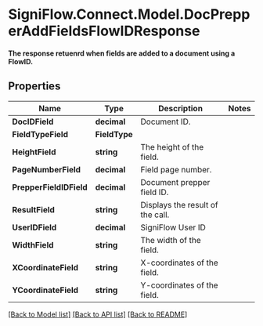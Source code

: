 # SigniFlow.Connect.Model.DocPrepperAddFieldsFlowIDResponse
#### The response retuenrd when fields are added to a document using a FlowID.

## Properties

Name | Type | Description | Notes
------------ | ------------- | ------------- | -------------
**DocIDField** | **decimal** | Document ID. | 
**FieldTypeField** | **FieldType** |  | 
**HeightField** | **string** | The height of the field. | 
**PageNumberField** | **decimal** | Field page number. | 
**PrepperFieldIDField** | **decimal** | Document prepper field ID. | 
**ResultField** | **string** | Displays the result of the call. | 
**UserIDField** | **decimal** | SigniFlow User ID | 
**WidthField** | **string** | The width of the field. | 
**XCoordinateField** | **string** | X-coordinates of the field. | 
**YCoordinateField** | **string** | Y-coordinates of the field. | 

[[Back to Model list]](../README.md#documentation-for-models) [[Back to API list]](../README.md#documentation-for-api-endpoints) [[Back to README]](../README.md)

